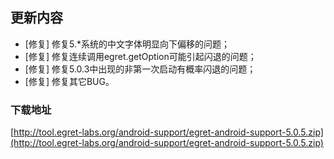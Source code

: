 ## 更新内容

* [修复] 修复5.*系统的中文字体明显向下偏移的问题；
* [修复] 修复连续调用egret.getOption可能引起闪退的问题；
* [修复] 修复5.0.3中出现的非第一次启动有概率闪退的问题；
* [修复] 修复其它BUG。

### 下载地址

[http://tool.egret-labs.org/android-support/egret-android-support-5.0.5.zip](http://tool.egret-labs.org/android-support/egret-android-support-5.0.5.zip)